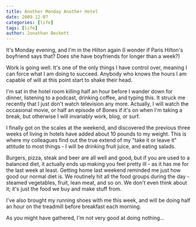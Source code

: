 ```yaml
---
title: Another Monday Another Hotel
date: 2009-12-07
categories: [life]
tags: [life]
author: Jonathan Beckett
---
```


It's Monday evening, and I'm in the Hilton again (I wonder if Paris Hilton's boyfriend says that? Does she have boyfriends for longer than a week?)

Work is going well. It's one of the only things I have control over, meaning I can force what I am doing to succeed. Anybody who knows the hours I am capable of will at this point start to shake their head.

I'm sat in the hotel room killing half an hour before I wander down for dinner, listening to a podcast, drinking coffee, and typing this. It struck me recently that I just don't watch television any more. Actually, I will watch the occasional movie, or half an episode of Bones if it's on when I'm taking a break, but otherwise I will invariably work, blog, or surf.

I finally got on the scales at the weekend, and discovered the previous three weeks of living in hotels have added about 10 pounds to my weight. This is where my colleagues find out the true extend of my "take it or leave it" attitude to most things - I will be drinking fruit juice, and eating salads.

Burgers, pizza, steak and beer are all well and good, but if you are used to a balanced diet, it actually ends up making you feel pretty ill - as it has me for the last week at least. Getting home last weekend reminded me just how good our normal diet is. We routinely hit all the food groups during the day - steamed vegetables, fruit, lean meat, and so on. We don't even think about it; it's just the food we buy and make stuff from.

I've also brought my running shoes with me this week, and will be doing half an hour on the treadmill before breakfast each morning.

As you might have gathered, I'm not very good at doing nothing...